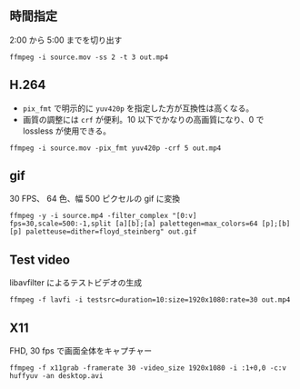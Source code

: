 ## 時間指定

2:00 から 5:00 までを切り出す

```
ffmpeg -i source.mov -ss 2 -t 3 out.mp4
```

## H.264

- `pix_fmt` で明示的に `yuv420p` を指定した方が互換性は高くなる。
- 画質の調整には `crf` が便利。10 以下でかなりの高画質になり、0 で lossless が使用できる。

```
ffmpeg -i source.mov -pix_fmt yuv420p -crf 5 out.mp4
```

## gif

30 FPS、 64 色、幅 500 ピクセルの gif に変換

```
ffmpeg -y -i source.mp4 -filter_complex "[0:v] fps=30,scale=500:-1,split [a][b];[a] palettegen=max_colors=64 [p];[b][p] paletteuse=dither=floyd_steinberg" out.gif
```

## Test video

libavfilter によるテストビデオの生成

```
ffmpeg -f lavfi -i testsrc=duration=10:size=1920x1080:rate=30 out.mp4
```

## X11

FHD, 30 fps で画面全体をキャプチャー

```
ffmpeg -f x11grab -framerate 30 -video_size 1920x1080 -i :1+0,0 -c:v huffyuv -an desktop.avi
```
